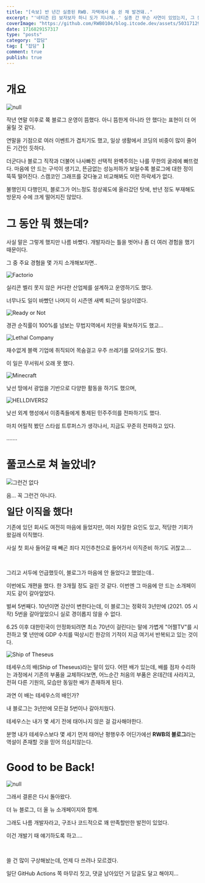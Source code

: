 ```yaml
---
title: "[속보] 반 년간 실종된 RWB. 자택에서 숨 쉰 채 발견돼.."
excerpt: "'네티즌 曰 보자보자 하니 도가 지나쳐..' 실종 간 무슨 사연이 있었는지, 그 동안 쳐 논건 아닌지. 그의 행적에 귀추가 주목된다."
coverImage: "https://github.com/RWB0104/blog.itcode.dev/assets/50317129/094a4fa5-f336-4c54-9df3-b5791d48de21"
date: 1716829157317
type: "posts"
category: "잡담"
tag: [ "잡담" ]
comment: true
publish: true
---
```


# 개요

![null](https://github.com/RWB0104/blog.itcode.dev/assets/50317129/154e7438-584c-4947-9abc-0f01c93bbf89)

작년 연말 이후로 쮹 블로그 운영이 뜸했다. 아니 뜸한게 아니라 안 했다는 표현이 더 어울릴 것 같다.

연말을 기점으로 여러 이벤트가 겹치기도 했고, 일상 생활에서 코딩의 비중이 많이 줄어든 기간인 듯하다.

더군다나 블로그 직작과 더불어 나사빠진 선택적 완벽주의는 나를 무한의 굴레에 빠뜨렸다. 마음에 안 드는 구석이 생기고, 뜬금없는 성능저하가 보일수록 블로그에 대한 정이 뚝뚝 떨어진다. 스캠코인 그래프를 갖다놓고 비교해봐도 이런 하락세가 없다.

불행인지 다행인지, 블로그가 어느정도 정상궤도에 올라갔던 탓에, 반년 정도 부재해도 방문자 수에 크게 떨어지진 않았다.





# 그 동안 뭐 했는데?

사실 말은 그렇게 했지만 나름 바빴다. 개발자라는 틀을 벗어나 좀 더 여러 경험을 했기 때문이다.

그 중 주요 경혐을 몇 가지 소개해보자면..

![Factorio](https://github.com/RWB0104/blog.itcode.dev/assets/50317129/5affe4a3-6b1e-47be-80d5-d868a3ee974b)

실리콘 벨리 못지 않은 커다란 산업체를 설계하고 운영하기도 했다.

너무나도 일이 바빴던 나머지 이 시즌엔 새벽 퇴근이 일상이였다.

![Ready or Not](https://github.com/RWB0104/blog.itcode.dev/assets/50317129/ee3c8d9a-591c-4b3b-89cf-e3c9f180eb52)

경관 순직률이 100%를 넘보는 무법지역에서 치안을 확보하기도 했고...

![Lethal Company](https://github.com/RWB0104/blog.itcode.dev/assets/50317129/cb72be1e-7a33-486f-8098-0d2def079ca1)

재수없게 블랙 기업에 취직되어 목숨걸고 우주 쓰레기를 모아오기도 했다.

이 일은 무서워서 오래 못 했다.

![Minecraft](https://github.com/RWB0104/blog.itcode.dev/assets/50317129/d0c33f39-cf65-4791-8e0b-a263d6c5042e)

낮선 땅에서 광업을 기반으로 다양한 활동을 하기도 했으며,

![HELLDIVERS2](https://github.com/RWB0104/blog.itcode.dev/assets/50317129/d969ff02-68b0-4d54-85d1-0030862fd1f6)

낮선 외계 행성에서 이종족들에게 통제된 민주주의를 전파하기도 했다.

마치 어릴적 봤던 스타쉽 트루퍼스가 생각나서, 지금도 꾸준히 전파하고 있다.

.......





# 풀코스로 쳐 놀았네?

![그런건 없다](https://github.com/RWB0104/blog.itcode.dev/assets/50317129/7803a689-f673-465d-af2a-b125cf2b449c)

음... 꼭 그런건 아니다.

<b class="green-400" style="font-size: 1.5rem">일단 이직을 했다!</b>

기존에 있던 회사도 여전히 마음에 들었지만, 여러 자잘한 요인도 있고, 적당한 기회가 왔길래 이직했다.

사실 첫 회사 들어갈 때 빼곤 죄다 지인추천으로 들어가서 이직준비 하기도 귀찮고....

<br />

그리고 서두에 언급했듯이, 블로그가 마음에 안 들었다고 했었는데..

이번에도 개편을 했다. 한 3개월 정도 걸린 것 같다. 이번엔 그 마음에 안 드는 소개페이지도 같이 갈아엎었다.

벌써 5번째다. 10년이면 강산이 변한다는데, 이 블로그는 정확히 3년만에 (2021. 05 시작) 5번을 갈아엎었으니 실로 경이롭지 않을 수 없다.

6.25 이후 대한민국이 안정화되려면 최소 70년이 걸린다는 말에 가볍게 "어쩔TV"를 시전하고 몇 년만에 GDP 수치를 떡상시킨 한강의 기적이 지금 여기서 반복되고 있는 것이다.

![Ship of Theseus](https://github.com/RWB0104/blog.itcode.dev/assets/50317129/7db2f62c-1749-4abf-a228-3371b0584068)

테세우스의 배(Ship of Theseus)라는 말이 있다. 어떤 배가 있는데, 배를 점차 수리하는 과정에서 기존의 부품을 교체하다보면, 어느순간 처음의 부품은 온데간데 사라지고, 전혀 다른 기원의, 모습만 동일한 배가 존재하게 된다.

과연 이 배는 테세우스의 배인가?

내 블로그는 3년만에 모든걸 5번이나 갈아치웠다.

테세우스는 내가 몇 세기 전에 태어나지 않은 걸 감사해야한다.

분명 내가 테세우스보다 몇 세기 먼저 태어난 평행우주 어딘가에선 **RWB의 블로그**라는 역설이 존재할 것을 믿어 의심치않는다.




# Good to be Back!

![null](https://github.com/RWB0104/blog.itcode.dev/assets/50317129/63930aa3-a45d-49ff-8f6a-f8e5fb503f77)

그래서 결론은 다시 돌아왔다.

더 뉴 블로그, 더 올 뉴 소개페이지와 함께.

그래도 나름 개발자라고, 구조나 코드적으로 꽤 만족할만한 발전이 있었다.

이건 개발기 때 얘기하도록 하고....

<br />

쓸 건 많이 구상해놨는데, 언제 다 쓰려나 모르겠다.

일단 GitHub Actions 쪽 마무리 짓고, 댓글 남아있던 거 답글도 달고 해야지...